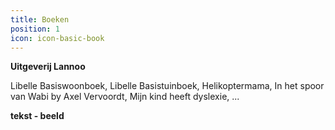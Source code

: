 ```yaml
---
title: Boeken
position: 1
icon: icon-basic-book
---
```


**Uitgeverij Lannoo**

Libelle Basiswoonboek, Libelle Basistuinboek, Helikoptermama, In het spoor van Wabi by Axel Vervoordt, Mijn kind heeft dyslexie, ...

**tekst - beeld**
